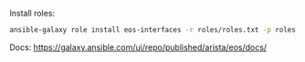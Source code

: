 Install roles:
```sh
ansible-galaxy role install eos-interfaces -r roles/roles.txt -p roles
```

Docs: https://galaxy.ansible.com/ui/repo/published/arista/eos/docs/